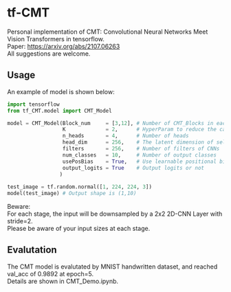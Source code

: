 # tf-CMT
Personal implementation of CMT: Convolutional Neural Networks Meet Vision Transformers in tensorflow.  
Paper: https://arxiv.org/abs/2107.06263  
All suggestions are welcome.

## Usage

An example of model is shown below:
```python
import tensorflow
from tf_CMT.model import CMT_Model

model = CMT_Model(Block_num     = [3,12], # Number of CMT_Blocks in each stage
                  K             = 2,      # HyperParam to reduce the calculation of self-attention to O(N^2/k^2)
                  n_heads       = 4,      # Number of heads
                  head_dim      = 256,    # The latent dimension of self-attention
                  filters       = 256,    # Number of filters of CNNs
                  num_classes   = 10,     # Number of output classes
                  usePosBias    = True,   # Use learnable positional bias 
                  output_logits = True    # Output logits or not
                 )
                 
test_image = tf.random.normal([1, 224, 224, 3])
model(test_image) # Output shape is (1,10)
```
Beware:  
For each stage, the input will be downsampled by a 2x2 2D-CNN Layer with stride=2.  
Please be aware of your input sizes at each stage.  

## Evalutation
The CMT model is evalutated by MNIST handwritten dataset, and reached val_acc of 0.9892 at epoch=5.  
Details are shown in CMT_Demo.ipynb.  

